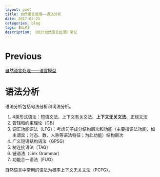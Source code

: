 ```yaml
--- 
layout: post 
title: 自然语言处理——语法分析
date: 2017-03-21 
categories: blog 
tags: [NLP] 
description: 《统计自然语言处理》笔记
--- 
```


# Previous

[自然语言处理——语言模型]()


# 语法分析

语法分析包括句法分析和词法分析。

1. 4类形式语法：短语文法、上下文有关文法、**上下文无关文法**、正规文法
2. 管辖和约束理论（GB）
3. 词汇功能语法（LFG）：考虑句子成分结构层次和功能（主要指语法功能，如主谓宾；时态、数、人称等语法特征；为此功能）结构层次
4. 广义短语结构语法（GPSG）
5. 树连接语法（TAG）
6. 链语法（Link Grammar）
7. 功能合一语法（FUG）

自然语言中常用的语法为概率上下文无关文法（PCFG）。

